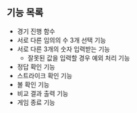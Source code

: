 ## 기능 목록
- 경기 진행 함수
- 서로 다른 임의의 수 3개 선택 기능
- 서로 다른 3개의 숫자 입력받는 기능
    - 잘못된 값을 입력할 경우 예외 처리 기능
- 정답 확인 기능
- 스트라이크 확인 기능
- 볼 확인 기능
- 비교 결과 출력 기능
- 게임 종료 기능
